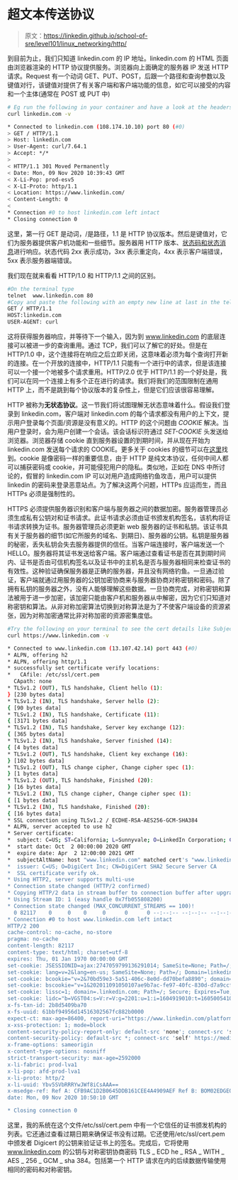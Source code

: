 # 超文本传送协议

> 原文：<https://linkedin.github.io/school-of-sre/level101/linux_networking/http/>

到目前为止，我们只知道 linkedin.com 的 IP 地址。linkedin.com 的 HTML 页面由浏览器渲染的 HTTP 协议提供服务。浏览器向上面确定的服务器 IP 发送 HTTP 请求。Request 有一个动词 GET、PUT、POST，后跟一个路径和查询参数以及键值对行，该键值对提供了有关客户端和客户端功能的信息，如它可以接受的内容和一个主体(通常在 POST 或 PUT 中)

```sh
# Eg run the following in your container and have a look at the headers 
curl linkedin.com -v 
```

```sh
* Connected to linkedin.com (108.174.10.10) port 80 (#0)
> GET / HTTP/1.1
> Host: linkedin.com
> User-Agent: curl/7.64.1
> Accept: */*
> 
< HTTP/1.1 301 Moved Permanently
< Date: Mon, 09 Nov 2020 10:39:43 GMT
< X-Li-Pop: prod-esv5
< X-LI-Proto: http/1.1
< Location: https://www.linkedin.com/
< Content-Length: 0
< 
* Connection #0 to host linkedin.com left intact
* Closing connection 0 
```

这里，第一行 GET 是动词，/是路径，1.1 是 HTTP 协议版本。然后是键值对，它们为服务器提供客户机功能和一些细节。服务器用 HTTP 版本、[状态码和状态消息](https://en.wikipedia.org/wiki/List_of_HTTP_status_codes)进行响应。状态代码 2xx 表示成功，3xx 表示重定向，4xx 表示客户端错误，5xx 表示服务器端错误。

我们现在就来看看 HTTP/1.0 和 HTTP/1.1 之间的区别。

```sh
#On the terminal type
telnet  www.linkedin.com 80
#Copy and paste the following with an empty new line at last in the telnet STDIN
GET / HTTP/1.1
HOST:linkedin.com
USER-AGENT: curl 
```

这将获得服务器响应，并等待下一个输入，因为到 www.linkedin.com 的底层连接可以被进一步的查询重用。通过 TCP，我们可以了解它的好处。但是在 HTTP/1.0 中，这个连接将在响应之后立即关闭，这意味着必须为每个查询打开新的连接。在一个开放的连接中，HTTP/1.1 只能有一个进行中的请求，但是该连接可以一个接一个地被多个请求重用。HTTP/2.0 优于 HTTP/1.1 的一个好处是，我们可以在同一个连接上有多个正在进行的请求。我们将我们的范围限制在通用 HTTP 上，而不是跳到每个协议版本的复杂性上，但是它们应该很容易理解。

HTTP 被称为**无状态协议**。这一节我们将试图理解无状态意味着什么。假设我们登录到 linkedin.com，客户端对 linkedin.com 的每个请求都没有用户的上下文，提示用户登录每个页面/资源是没有意义的。HTTP 的这个问题由 *COOKIE* 解决。当用户登录时，会为用户创建一个会话。该会话标识符通过 *SET-COOKIE* 头发送给浏览器。浏览器存储 cookie 直到服务器设置的到期时间，并从现在开始为 linkedin.com 发送每个请求的 COOKIE。更多关于 cookies 的细节可以在[这里](https://developer.mozilla.org/en-US/docs/Web/HTTP/Cookies)找到。cookie 是像密码一样的重要信息，由于 HTTP 是纯文本协议，任何中间人都可以捕获密码或 cookie，并可能侵犯用户的隐私。类似地，正如在 DNS 中所讨论的，假冒的 linkedin.com IP 可以对用户造成网络钓鱼攻击，用户可以提供 linkedin 的密码来登录恶意站点。为了解决这两个问题，HTTPs 应运而生，而且 HTTPs 必须是强制性的。

HTTPS 必须提供服务器识别和客户端与服务器之间的数据加密。服务器管理员必须生成私有公钥对和证书请求。此证书请求必须由证书颁发机构签名，该机构将证书请求转换为证书。服务器管理员必须更新 web 服务器的证书和私钥。该证书具有关于服务器的细节(如它所服务的域名、到期日)、服务器的公钥。私钥是服务器的秘密，丢失私钥会失去服务器提供的信任。当客户端连接时，客户端发送一个 HELLO。服务器将其证书发送给客户端。客户端通过查看证书是否在其到期时间内、证书是否由可信机构签名以及证书中的主机名是否与服务器相同来检查证书的有效性。这种验证确保服务器是正确的服务器，并且没有网络钓鱼。一旦通过验证，客户端就通过用服务器的公钥加密协商来与服务器协商对称密钥和密码。除了拥有私钥的服务器之外，没有人能够理解这些数据。一旦协商完成，对称密钥和算法被用于进一步加密，该加密只能由客户机和服务器从中解密，因为它们只知道对称密钥和算法。从非对称加密算法切换到对称算法是为了不使客户端设备的资源紧张，因为对称加密通常比非对称加密的资源密集度低。

```sh
#Try the following on your terminal to see the cert details like Subject Name(domain name), Issuer details, Expiry date
curl https://www.linkedin.com -v 
```

```sh
* Connected to www.linkedin.com (13.107.42.14) port 443 (#0)
* ALPN, offering h2
* ALPN, offering http/1.1
* successfully set certificate verify locations:
*   CAfile: /etc/ssl/cert.pem
  CApath: none
* TLSv1.2 (OUT), TLS handshake, Client hello (1):
} [230 bytes data]
* TLSv1.2 (IN), TLS handshake, Server hello (2):
{ [90 bytes data]
* TLSv1.2 (IN), TLS handshake, Certificate (11):
{ [3171 bytes data]
* TLSv1.2 (IN), TLS handshake, Server key exchange (12):
{ [365 bytes data]
* TLSv1.2 (IN), TLS handshake, Server finished (14):
{ [4 bytes data]
* TLSv1.2 (OUT), TLS handshake, Client key exchange (16):
} [102 bytes data]
* TLSv1.2 (OUT), TLS change cipher, Change cipher spec (1):
} [1 bytes data]
* TLSv1.2 (OUT), TLS handshake, Finished (20):
} [16 bytes data]
* TLSv1.2 (IN), TLS change cipher, Change cipher spec (1):
{ [1 bytes data]
* TLSv1.2 (IN), TLS handshake, Finished (20):
{ [16 bytes data]
* SSL connection using TLSv1.2 / ECDHE-RSA-AES256-GCM-SHA384
* ALPN, server accepted to use h2
* Server certificate:
*  subject: C=US; ST=California; L=Sunnyvale; O=LinkedIn Corporation; CN=www.linkedin.com
*  start date: Oct  2 00:00:00 2020 GMT
*  expire date: Apr  2 12:00:00 2021 GMT
*  subjectAltName: host "www.linkedin.com" matched cert's "www.linkedin.com"
*  issuer: C=US; O=DigiCert Inc; CN=DigiCert SHA2 Secure Server CA
*  SSL certificate verify ok.
* Using HTTP2, server supports multi-use
* Connection state changed (HTTP/2 confirmed)
* Copying HTTP/2 data in stream buffer to connection buffer after upgrade: len=0
* Using Stream ID: 1 (easy handle 0x7fb055808200)
* Connection state changed (MAX_CONCURRENT_STREAMS == 100)!
  0 82117    0     0    0     0      0      0 --:--:-- --:--:-- --:--:--     0
* Connection #0 to host www.linkedin.com left intact
HTTP/2 200 
cache-control: no-cache, no-store
pragma: no-cache
content-length: 82117
content-type: text/html; charset=utf-8
expires: Thu, 01 Jan 1970 00:00:00 GMT
set-cookie: JSESSIONID=ajax:2747059799136291014; SameSite=None; Path=/; Domain=.www.linkedin.com; Secure
set-cookie: lang=v=2&lang=en-us; SameSite=None; Path=/; Domain=linkedin.com; Secure
set-cookie: bcookie="v=2&70bd59e3-5a51-406c-8e0d-dd70befa8890"; domain=.linkedin.com; Path=/; Secure; Expires=Wed, 09-Nov-2022 22:27:42 GMT; SameSite=None
set-cookie: bscookie="v=1&202011091050107ae9b7ac-fe97-40fc-830d-d7a9ccf80659AQGib5iXwarbY8CCBP94Q39THkgUlx6J"; domain=.www.linkedin.com; Path=/; Secure; Expires=Wed, 09-Nov-2022 22:27:42 GMT; HttpOnly; SameSite=None
set-cookie: lissc=1; domain=.linkedin.com; Path=/; Secure; Expires=Tue, 09-Nov-2021 10:50:10 GMT; SameSite=None
set-cookie: lidc="b=VGST04:s=V:r=V:g=2201:u=1:i=1604919010:t=1605005410:v=1:sig=AQHe-KzU8i_5Iy6MwnFEsgRct3c9Lh5R"; Expires=Tue, 10 Nov 2020 10:50:10 GMT; domain=.linkedin.com; Path=/; SameSite=None; Secure
x-fs-txn-id: 2b8d5409ba70
x-fs-uuid: 61bbf94956d14516302567fc882b0000
expect-ct: max-age=86400, report-uri="https://www.linkedin.com/platform-telemetry/ct"
x-xss-protection: 1; mode=block
content-security-policy-report-only: default-src 'none'; connect-src 'self' www.linkedin.com www.google-analytics.com https://dpm.demdex.net/id lnkd.demdex.net blob: https://linkedin.sc.omtrdc.net/b/ss/ static.licdn.com static-exp1.licdn.com static-exp2.licdn.com static-exp3.licdn.com; script-src 'sha256-THuVhwbXPeTR0HszASqMOnIyxqEgvGyBwSPBKBF/iMc=' 'sha256-PyCXNcEkzRWqbiNr087fizmiBBrq9O6GGD8eV3P09Ik=' 'sha256-2SQ55Erm3CPCb+k03EpNxU9bdV3XL9TnVTriDs7INZ4=' 'sha256-S/KSPe186K/1B0JEjbIXcCdpB97krdzX05S+dHnQjUs=' platform.linkedin.com platform-akam.linkedin.com platform-ecst.linkedin.com platform-azur.linkedin.com static.licdn.com static-exp1.licdn.com static-exp2.licdn.com static-exp3.licdn.com; img-src data: blob: *; font-src data: *; style-src 'self' 'unsafe-inline' static.licdn.com static-exp1.licdn.com static-exp2.licdn.com static-exp3.licdn.com; media-src dms.licdn.com; child-src blob: *; frame-src 'self' lnkd.demdex.net linkedin.cdn.qualaroo.com; manifest-src 'self'; report-uri https://www.linkedin.com/platform-telemetry/csp?f=g
content-security-policy: default-src *; connect-src 'self' https://media-src.linkedin.com/media/ www.linkedin.com s.c.lnkd.licdn.com m.c.lnkd.licdn.com s.c.exp1.licdn.com s.c.exp2.licdn.com m.c.exp1.licdn.com m.c.exp2.licdn.com wss://*.linkedin.com dms.licdn.com https://dpm.demdex.net/id lnkd.demdex.net blob: https://accounts.google.com/gsi/status https://linkedin.sc.omtrdc.net/b/ss/ www.google-analytics.com static.licdn.com static-exp1.licdn.com static-exp2.licdn.com static-exp3.licdn.com media.licdn.com media-exp1.licdn.com media-exp2.licdn.com media-exp3.licdn.com; img-src data: blob: *; font-src data: *; style-src 'unsafe-inline' 'self' static-src.linkedin.com *.licdn.com; script-src 'report-sample' 'unsafe-inline' 'unsafe-eval' 'self' spdy.linkedin.com static-src.linkedin.com *.ads.linkedin.com *.licdn.com static.chartbeat.com www.google-analytics.com ssl.google-analytics.com bcvipva02.rightnowtech.com www.bizographics.com sjs.bizographics.com js.bizographics.com d.la4-c1-was.salesforceliveagent.com slideshare.www.linkedin.com https://snap.licdn.com/li.lms-analytics/ platform.linkedin.com platform-akam.linkedin.com platform-ecst.linkedin.com platform-azur.linkedin.com; object-src 'none'; media-src blob: *; child-src blob: lnkd-communities: voyager: *; frame-ancestors 'self'; report-uri https://www.linkedin.com/platform-telemetry/csp?f=l
x-frame-options: sameorigin
x-content-type-options: nosniff
strict-transport-security: max-age=2592000
x-li-fabric: prod-lva1
x-li-pop: afd-prod-lva1
x-li-proto: http/2
x-li-uuid: Ybv5SVbRRRYwJWf8iCsAAA==
x-msedge-ref: Ref A: CFB9AC1D2B0645DDB161CEE4A4909AEF Ref B: BOM02EDGE0712 Ref C: 2020-11-09T10:50:10Z
date: Mon, 09 Nov 2020 10:50:10 GMT

* Closing connection 0 
```

这里，我的系统在这个文件/etc/ssl/cert.pem 中有一个它信任的证书颁发机构的列表。它还通过查看过期日期来确保证书没有过期。它还使用/etc/ssl/cert.pem 中颁发者 Digicert 的公钥来验证证书上的签名。完成后，它将使用 www.linkedin.com 的公钥与对称密钥协商密码 TLS _ ECD he _ RSA _ WITH _ AES _ 256 _ GCM _ sha 384。包括第一个 HTTP 请求在内的后续数据传输使用相同的密码和对称密钥。